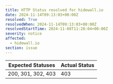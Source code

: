 ```yaml
---
title: HTTP Status resolved for hidewall.io
date: 2024-11-14T09:13:03+00:00Z
resolved: True
resolvedWhen: 2024-11-14T09:13:03+00:00Z
resolvedStartTime: 2024-11-08T11:28:04+00:00Z
severity: notice
affected:
  - hidewall.io
section: issue
---
```


| Expected Statuses | Actual Status  |
|-------------------|----------------|
| 200, 301, 302, 403 | 403 |
